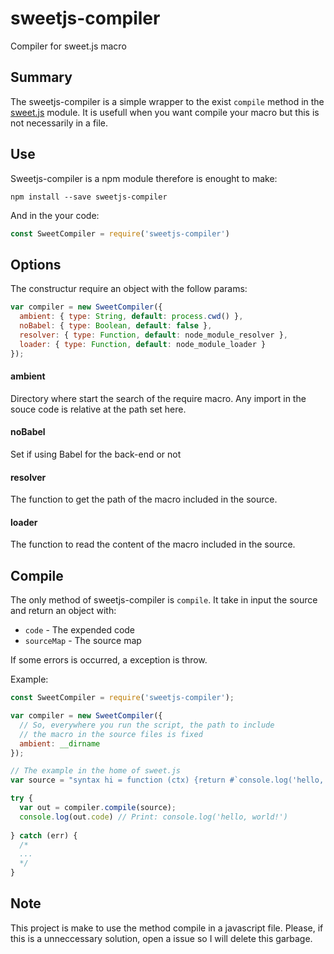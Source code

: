 # sweetjs-compiler
Compiler for sweet.js macro

## Summary
The sweetjs-compiler is a simple wrapper to the exist `compile` method in the [sweet.js](http://sweetjs.org/) module.
It is usefull when you want compile your macro but this is not necessarily in a file.

## Use
Sweetjs-compiler is a npm module therefore is enought to make:

```npm install --save sweetjs-compiler```

And in the your code: 

```javascript
const SweetCompiler = require('sweetjs-compiler')
```

## Options
The constructur require an object with the follow params:

```javascript
var compiler = new SweetCompiler({
  ambient: { type: String, default: process.cwd() },
  noBabel: { type: Boolean, default: false },
  resolver: { type: Function, default: node_module_resolver },
  loader: { type: Function, default: node_module_loader }
});
```

#### ambient
Directory where start the search of the require macro. Any import in the souce code is relative at the path set here.
#### noBabel
Set if using Babel for the back-end or not
#### resolver
The function to get the path of the macro included in the source.
#### loader
The function to read the content of the macro included in the source.

## Compile
The only method of sweetjs-compiler is `compile`. It take in input the source and return an object with:
* `code` - The expended code
* `sourceMap` - The source map

If some errors is occurred, a exception is throw.

Example:
```javascript
const SweetCompiler = require('sweetjs-compiler');

var compiler = new SweetCompiler({
  // So, everywhere you run the script, the path to include 
  // the macro in the source files is fixed
  ambient: __dirname 
});

// The example in the home of sweet.js
var source = "syntax hi = function (ctx) {return #`console.log('hello, world!')`;} hi";

try {
  var out = compiler.compile(source);
  console.log(out.code) // Print: console.log('hello, world!')
  
} catch (err) {
  /*
  ...
  */
}
```

## Note
This project is make to use the method compile in a javascript file. Please, if this is a unneccessary solution, open a issue so I will delete this garbage.
